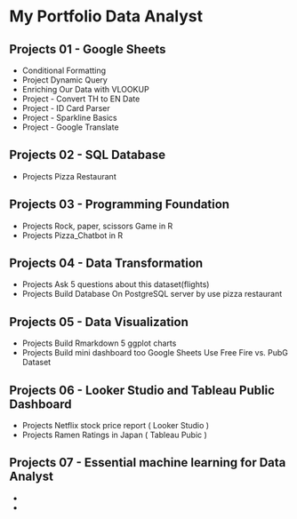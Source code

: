 # My Portfolio Data Analyst

## Projects 01 - Google Sheets
- Conditional Formatting
- Project Dynamic Query
- Enriching Our Data with VLOOKUP
- Project - Convert TH to EN Date
- Project - ID Card Parser
- Project - Sparkline Basics
- Project - Google Translate

## Projects 02 - SQL Database
- Projects Pizza Restaurant

## Projects 03 - Programming Foundation
- Projects Rock, paper, scissors Game in R
- Projects Pizza_Chatbot in R

## Projects 04 - Data Transformation
- Projects Ask 5 questions about this dataset(flights)
- Projects Build Database On PostgreSQL server by use pizza restaurant

## Projects 05 - Data Visualization
- Projects Build Rmarkdown 5 ggplot charts
- Projects Build mini dashboard too Google Sheets Use Free Fire vs. PubG Dataset

## Projects 06 - Looker Studio and Tableau Public Dashboard 
- Projects Netflix stock price report ( Looker Studio )
- Projects Ramen Ratings in Japan ( Tableau Pubic )

## Projects 07 - Essential machine learning for Data Analyst
- 
- 

